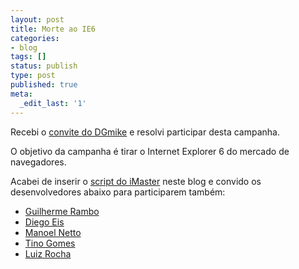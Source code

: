 ```yaml
---
layout: post
title: Morte ao IE6
categories:
- blog
tags: []
status: publish
type: post
published: true
meta:
  _edit_last: '1'
---
```

Recebi o <a href="http://dgmike.com.br/2009/02/ie6-time-to-die/">convite do DGmike</a> e resolvi participar desta campanha.

O objetivo da campanha é tirar o Internet Explorer 6 do mercado de navegadores.

Acabei de inserir o <a href="http://imasters.uol.com.br/crossbrowser/pt-br/">script do iMaster</a> neste blog e convido os desenvolvedores abaixo para participarem também:

<ul>
	<li><a href="http://www.screencaster.com.br/">Guilherme Rambo</a></li>
	<li><a href="http://www.tableless.com.br/">Diego Eis</a></li>
	<li><a href="http://tecnocracia.com.br/">Manoel Netto</a></li>
	<li><a href="http://blog.tinogomes.com/">Tino Gomes</a></li>
	<li><a href="http://lsdr.net/blog/">Luiz Rocha</a></li>
</ul>


 
